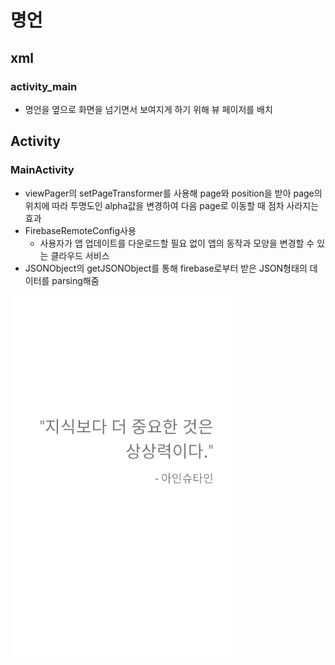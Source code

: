 # 명언
## xml  
### activity_main   
+ 명언을 옆으로 화면을 넘기면서 보여지게 하기 위해 뷰 페이저를 배치   

## Activity  
### MainActivity  
+ viewPager의 setPageTransformer를 사용해 page와 position을 받아 page의 위치에 따라 투명도인 alpha값을 변경하여 다음 page로 이동할 때 점차 사라지는 효과  
+ FirebaseRemoteConfig사용  
    - 사용자가 앱 업데이트를 다운로드할 필요 없이 앱의 동작과 모양을 변경할 수 있는 클라우드 서비스   
+ JSONObject의 getJSONObject를 통해 firebase로부터 받은 JSON형태의 데이터를 parsing해줌  
  
![1](./1.png)
